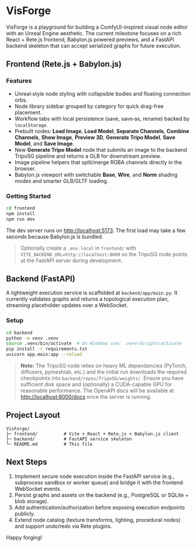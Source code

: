 # VisForge

VisForge is a playground for building a ComfyUI-inspired visual node editor with an Unreal Engine aesthetic. The current milestone focuses on a rich React + Rete.js frontend, Babylon.js powered previews, and a FastAPI backend skeleton that can accept serialized graphs for future execution.

## Frontend (Rete.js + Babylon.js)

### Features
- Unreal‑style node styling with collapsible bodies and floating connection orbs.
- Node library sidebar grouped by category for quick drag-free placement.
- Workflow tabs with local persistence (save, save‑as, rename) backed by `localStorage`.
- Prebuilt nodes: **Load Image**, **Load Model**, **Separate Channels**, **Combine Channels**, **Show Image**, **Preview 3D**, **Generate Tripo Model**, **Save Model**, and **Save Image**.
- New **Generate Tripo Model** node that submits an image to the backend TripoSG pipeline and returns a GLB for downstream preview.
- Image pipeline helpers that split/merge RGBA channels directly in the browser.
- Babylon.js viewport with switchable **Base**, **Wire**, and **Norm** shading modes and smarter GLB/GLTF loading.

### Getting Started
```bash
cd frontend
npm install
npm run dev
```
The dev server runs on <http://localhost:5173>. The first load may take a few seconds because Babylon.js is bundled.

> Optionally create a `.env.local` in `frontend/` with `VITE_BACKEND_URL=http://localhost:8000` so the TripoSG node points at the FastAPI server during development.

## Backend (FastAPI)

A lightweight execution service is scaffolded at `backend/app/main.py`. It currently validates graphs and returns a topological execution plan, streaming placeholder updates over a WebSocket.

### Setup
```bash
cd backend
python -m venv .venv
source .venv/bin/activate  # On Windows use: .venv\Scripts\activate
pip install -r requirements.txt
uvicorn app.main:app --reload
```

> **Note:** The TripoSG node relies on heavy ML dependencies (PyTorch, diffusers, pymeshlab, etc.) and the initial run downloads the required checkpoints into `backend/repos/TripoSG/weights/`. Ensure you have sufficient disk space and (optionally) a CUDA-capable GPU for reasonable performance.
The OpenAPI docs will be available at <http://localhost:8000/docs> once the server is running.

## Project Layout
```
VisForge/
├─ frontend/          # Vite + React + Rete.js + Babylon.js client
├─ backend/           # FastAPI service skeleton
└─ README.md          # This file
```

## Next Steps
1. Implement secure node execution inside the FastAPI service (e.g., subprocess sandbox or worker queue) and bridge it with the frontend WebSocket events.
2. Persist graphs and assets on the backend (e.g., PostgreSQL or SQLite + blob storage).
3. Add authentication/authorization before exposing execution endpoints publicly.
4. Extend node catalog (texture transforms, lighting, procedural nodes) and support undo/redo via Rete plugins.

Happy forging!
